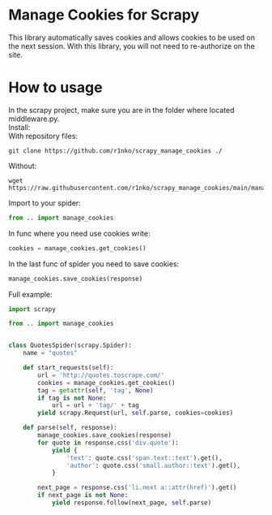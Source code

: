 # Manage Cookies for Scrapy
This library automatically saves cookies 
and allows cookies to be used on the next session.
With this library, you will not need to re-authorize on the site.

# How to usage
In the scrapy project, make sure you are in the folder where located middleware.py. \
Install: \
With repository files: 
```
git clone https://github.com/r1nko/scrapy_manage_cookies ./
```

Without: 
```
wget https://raw.githubusercontent.com/r1nko/scrapy_manage_cookies/main/manage_cookies.py
```

Import to your spider:
```python
from .. import manage_cookies
```

In func where you need use cookies write:
```python
cookies = manage_cookies.get_cookies()
```

In the last func of spider you need to save cookies:
```python
manage_cookies.save_cookies(response)
```

Full example:
```python
import scrapy

from .. import manage_cookies


class QuotesSpider(scrapy.Spider):
    name = "quotes"

    def start_requests(self):
        url = 'http://quotes.toscrape.com/'
        cookies = manage_cookies.get_cookies()
        tag = getattr(self, 'tag', None)
        if tag is not None:
            url = url + 'tag/' + tag
        yield scrapy.Request(url, self.parse, cookies=cookies)

    def parse(self, response):
        manage_cookies.save_cookies(response)
        for quote in response.css('div.quote'):
            yield {
                'text': quote.css('span.text::text').get(),
                'author': quote.css('small.author::text').get(),
            }

        next_page = response.css('li.next a::attr(href)').get()
        if next_page is not None:
            yield response.follow(next_page, self.parse)
```


